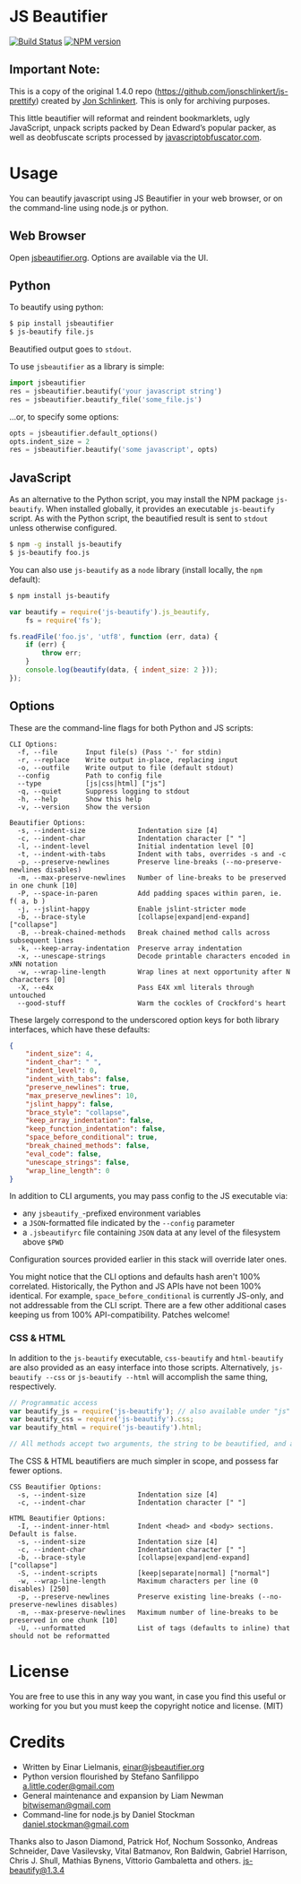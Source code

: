 # JS Beautifier
[![Build Status](https://secure.travis-ci.org/einars/js-beautify.png?branch=master)](http://travis-ci.org/einars/js-beautify)
[![NPM version](https://badge.fury.io/js/js-beautify.png)](http://badge.fury.io/js/js-beautify)

## Important Note:
This is a copy of the original 1.4.0 repo (https://github.com/jonschlinkert/js-prettify) created by [Jon Schlinkert](@jonschlinkert). This is only for archiving purposes.

This little beautifier will reformat and reindent bookmarklets, ugly
JavaScript, unpack scripts packed by Dean Edward’s popular packer,
as well as deobfuscate scripts processed by
[javascriptobfuscator.com](http://javascriptobfuscator.com/).

# Usage
You can beautify javascript using JS Beautifier in your web browser, or on the command-line using node.js or python.

## Web Browser
Open [jsbeautifier.org](http://jsbeautifier.org/).  Options are available via the UI.

## Python
To beautify using python:

```bash
$ pip install jsbeautifier
$ js-beautify file.js
```

Beautified output goes to `stdout`.

To use `jsbeautifier` as a library is simple:

``` python
import jsbeautifier
res = jsbeautifier.beautify('your javascript string')
res = jsbeautifier.beautify_file('some_file.js')
```

...or, to specify some options:

``` python
opts = jsbeautifier.default_options()
opts.indent_size = 2
res = jsbeautifier.beautify('some javascript', opts)
```

## JavaScript

As an alternative to the Python script, you may install the NPM package `js-beautify`. When installed globally, it provides an executable `js-beautify` script. As with the Python script, the beautified result is sent to `stdout` unless otherwise configured.

```bash
$ npm -g install js-beautify
$ js-beautify foo.js
```

You can also use `js-beautify` as a `node` library (install locally, the `npm` default):

```bash
$ npm install js-beautify
```

```js
var beautify = require('js-beautify').js_beautify,
    fs = require('fs');

fs.readFile('foo.js', 'utf8', function (err, data) {
    if (err) {
        throw err;
    }
    console.log(beautify(data, { indent_size: 2 }));
});
```

## Options

These are the command-line flags for both Python and JS scripts:

```text
CLI Options:
  -f, --file       Input file(s) (Pass '-' for stdin)
  -r, --replace    Write output in-place, replacing input
  -o, --outfile    Write output to file (default stdout)
  --config         Path to config file
  --type           [js|css|html] ["js"]
  -q, --quiet      Suppress logging to stdout
  -h, --help       Show this help
  -v, --version    Show the version

Beautifier Options:
  -s, --indent-size             Indentation size [4]
  -c, --indent-char             Indentation character [" "]
  -l, --indent-level            Initial indentation level [0]
  -t, --indent-with-tabs        Indent with tabs, overrides -s and -c
  -p, --preserve-newlines       Preserve line-breaks (--no-preserve-newlines disables)
  -m, --max-preserve-newlines   Number of line-breaks to be preserved in one chunk [10]
  -P, --space-in-paren          Add padding spaces within paren, ie. f( a, b )
  -j, --jslint-happy            Enable jslint-stricter mode
  -b, --brace-style             [collapse|expand|end-expand] ["collapse"]
  -B, --break-chained-methods   Break chained method calls across subsequent lines
  -k, --keep-array-indentation  Preserve array indentation
  -x, --unescape-strings        Decode printable characters encoded in xNN notation
  -w, --wrap-line-length        Wrap lines at next opportunity after N characters [0]
  -X, --e4x                     Pass E4X xml literals through untouched
  --good-stuff                  Warm the cockles of Crockford's heart
```

These largely correspond to the underscored option keys for both library interfaces, which have these defaults:

```json
{
    "indent_size": 4,
    "indent_char": " ",
    "indent_level": 0,
    "indent_with_tabs": false,
    "preserve_newlines": true,
    "max_preserve_newlines": 10,
    "jslint_happy": false,
    "brace_style": "collapse",
    "keep_array_indentation": false,
    "keep_function_indentation": false,
    "space_before_conditional": true,
    "break_chained_methods": false,
    "eval_code": false,
    "unescape_strings": false,
    "wrap_line_length": 0
}
```

In addition to CLI arguments, you may pass config to the JS executable via:

 * any `jsbeautify_`-prefixed environment variables
 * a `JSON`-formatted file indicated by the `--config` parameter
 * a `.jsbeautifyrc` file containing `JSON` data at any level of the filesystem above `$PWD`

Configuration sources provided earlier in this stack will override later ones.

You might notice that the CLI options and defaults hash aren't 100% correlated. Historically, the Python and JS APIs have not been 100% identical. For example, `space_before_conditional` is currently JS-only, and not addressable from the CLI script. There are a few other additional cases keeping us from 100% API-compatibility. Patches welcome!

### CSS & HTML

In addition to the `js-beautify` executable, `css-beautify` and `html-beautify` are also provided as an easy interface into those scripts. Alternatively, `js-beautify --css` or `js-beautify --html` will accomplish the same thing, respectively.

```js
// Programmatic access
var beautify_js = require('js-beautify'); // also available under "js" export
var beautify_css = require('js-beautify').css;
var beautify_html = require('js-beautify').html;

// All methods accept two arguments, the string to be beautified, and an options object.
```

The CSS & HTML beautifiers are much simpler in scope, and possess far fewer options.

```text
CSS Beautifier Options:
  -s, --indent-size             Indentation size [4]
  -c, --indent-char             Indentation character [" "]

HTML Beautifier Options:
  -I, --indent-inner-html       Indent <head> and <body> sections. Default is false.
  -s, --indent-size             Indentation size [4]
  -c, --indent-char             Indentation character [" "]
  -b, --brace-style             [collapse|expand|end-expand] ["collapse"]
  -S, --indent-scripts          [keep|separate|normal] ["normal"]
  -w, --wrap-line-length        Maximum characters per line (0 disables) [250]
  -p, --preserve-newlines       Preserve existing line-breaks (--no-preserve-newlines disables)
  -m, --max-preserve-newlines   Maximum number of line-breaks to be preserved in one chunk [10]
  -U, --unformatted             List of tags (defaults to inline) that should not be reformatted
```

# License

You are free to use this in any way you want, in case you find this
useful or working for you but you must keep the copyright notice and license. (MIT)

# Credits

* Written by Einar Lielmanis, <einar@jsbeautifier.org>
* Python version flourished by Stefano Sanfilippo <a.little.coder@gmail.com>
* General maintenance and expansion by Liam Newman <bitwiseman@gmail.com>
* Command-line for node.js by Daniel Stockman <daniel.stockman@gmail.com>

Thanks also to Jason Diamond, Patrick Hof, Nochum Sossonko, Andreas Schneider, Dave
Vasilevsky, Vital Batmanov, Ron Baldwin, Gabriel Harrison, Chris J. Shull,
Mathias Bynens, Vittorio Gambaletta and others.
js-beautify@1.3.4

